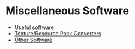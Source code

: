 # Miscellaneous Software

- [Useful software](useful-software.md)
- [Texture/Resource Pack Converters](converters.md)
- [Other Software](misc-software.md)